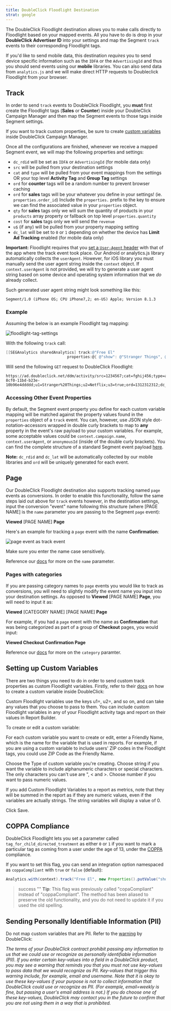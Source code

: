 ```yaml
---
title: DoubleClick Floodlight Destination
strat: google
---
```


The DoubleClick Floodlight destination allows you to make calls directly to Floodlight based on your mapped events. All you have to do is drop in your **DoubleClick Advertiser ID** into your settings and map the Segment `track` events to their corresponding Floodlight tags.

If you'd like to send mobile data, this destination _requires_ you to send device specific information such as the `IDFA` or the `AdvertisingId` and thus you should send events using our **mobile** libraries. You can also send data from `analytics.js` and we will make direct HTTP requests to Doubleclick Floodlight from your browser.

## Track

In order to send `track` events to DoubleClick Floodlight, you **must** first create the Floodlight tags (**Sales** or **Counter**) inside your DoubleClick Campaign Manager and then map the Segment events to those tags inside Segment settings.

If you want to track custom properties, be sure to create [custom variables](https://segment.com/docs/connections/destinations/catalog/doubleclick-floodlight/#setting-up-custom-variables) inside DoubleClick Campaign Manager.

Once all the configurations are finished, whenever we receive a mapped Segment event, we will map the following properties and settings:

- `dc_rdid` will be set as `IDFA` or `AdvertisingId` (for mobile data only)
- `src` will be pulled from your destination settings
- `cat` and `type` will be pulled from your event mappings from the settings OR your top level **Activity Tag** and **Group Tag** settings
- `ord` for **counter** tags will be a random number to prevent browser caching
- `ord` for **sales** tags will be your whatever you define in your settings! (ie. `properties.order_id`) Include the `properties.` prefix to the key to ensure we can find the associated value in your `properties` object.
- `qty` for **sales** tags only we will sum the quantity of products in your `products` array property or fallback on top level `properties.quantity`
- `cost` for **sales** tags only we will send the `revenue`
- `u$` (if any) will be pulled from your property mapping setting
- `dc_lat` will be set to `0` or `1` depending on whether the device has **Limit Ad Tracking** enabled (for mobile data only)

**Important:** Floodlight requires that you [set a `User-Agent` header](https://cloudup.com/cDlD6KmuuOK) with that of the app where the track event took place. Our Android or analytics.js library automatically collects the `userAgent`. However, for iOS library you must manually send the user agent string inside the `context` object. If `context.userAgent` is not provided, we will try to generate a user agent string based on some device and operating system information that we *do* already collect.

Such generated user agent string might look something like this:

`Segment/1.0 (iPhone OS; CPU iPhone7,2; en-US) Apple; Version 8.1.3`

### Example

Assuming the below is an example Floodlight tag mapping:

![floodlight-tag-settings](images/c2HROpnXF5r+.png)

With the following `track` call:

```objective-c
[[SEGAnalytics sharedAnalytics] track:@"Free El"
                           properties:@{ @"show": @"Stranger Things", @"source": @"Netflix", @"greatestShowEver": YES }];
```

Will send the following `GET` request to DoubleClick Floodlight:

```
https://ad.doubleclick.net/ddm/activity/src=1234567;cat=fghij456;type=abcde123;dc_rdid=38400000-8cf0-11bd-b23e-10b96e4ddddd;u1=Stranger%20Things;u2=Netflix;u3=true;ord=1312312312;dc_lat=0
```

### Accessing Other Event Properties

By default, the Segment event property you define for each custom variable mapping will be matched against the property values found in the `properties` object of a `track` event. You can, however, use JSON style dot-notation-accessors wrapped in double curly brackets to map to **any** property in the event's raw payload to your custom variables. For example, some acceptable values could be `context.campaign.name`, `context.userAgent`, or `anonymousId` (inside of the double curly brackets). You can find the complete structure of a standard Segment event payload [here](/docs/connections/spec/common/#structure).

**Note:** `dc_rdid` and `dc_lat` will be automatically collected by our mobile libraries and `ord` will be uniquely generated for each event.

## Page

Our DoubleClick Floodlight destination also supports tracking named `page` events as conversions. In order to enable this functionality, follow the same steps laid out above for `track` events however, in the destination settings, input the conversion "event" name following this structure (where \[PAGE NAME\] is the `name` parameter you are passing to the Segment `page` event):

**Viewed** \[PAGE NAME\] **Page**

Here's an example for tracking a `page` event with the name **Confirmation**:

![page event as track event](images/page-event.png)

Make sure you enter the name case sensitively.

Reference our [docs](/docs/connections/sources/catalog/libraries/website/javascript/#page) for more on the `name` parameter.

### Pages with categories

If you are passing category names to `page` events you would like to track as conversions, you will need to slightly modify the event name you input into your destination settings. As opposed to **Viewed** \[PAGE NAME\] **Page**, you will need to input it as:

**Viewed** \[CATEGORY NAME\] \[PAGE NAME\] **Page**

For example, if you had a `page` event with the name as **Confirmation** that was being categorized as part of a group of **Checkout** pages, you would input:

**Viewed Checkout Confirmation Page**

Reference our [docs](/docs/connections/sources/catalog/libraries/website/javascript/#page) for more on the `category` paramter.

## Setting up Custom Variables

There are two things you need to do in order to send custom track properties as custom Floodlight variables. Firstly, refer to their [docs](https://support.google.com/dfa/partner/answer/2548879?hl=en) on how to create a custom variable inside DoubleClick:

Custom Floodlight variables use the keys u1=, u2=, and so on, and can take any values that you choose to pass to them. You can include custom Floodlight variables in any of your Floodlight activity tags and report on their values in Report Builder.

To create or edit a custom variable:

For each custom variable you want to create or edit, enter a Friendly Name, which is the name for the variable that is used in reports. For example, if you are using a custom variable to include users' ZIP codes in the Floodlight tags, you could use ZIP Code as the Friendly Name.

Choose the Type of custom variable you're creating. Choose string if you want the variable to include alphanumeric characters or special characters. The only characters you can't use are ", < and >. Choose number if you want to pass numeric values.

If you add Custom Floodlight Variables to a report as metrics, note that they will be summed in the report as if they are numeric values, even if the variables are actually strings. The string variables will display a value of 0.

Click Save.

## COPPA Compliance

DoubleClick Floodlight lets you set a parameter called `tag_for_child_directed_treatment` as either `0` or `1` if you want to mark a particular tag as coming from a user under the age of 13, under the [COPPA](https://www.ftc.gov/news-events/media-resources/protecting-consumer-privacy/kids-privacy-coppa) compliance.

If you want to set this flag, you can send an integration option namespaced as `coppaCompliant` with `true` or `false` (default):

```java
Analytics.with(context).track("Free El", new Properties().putValue("show", "Stranger Things").putValue("source", "Netflix").putValue("greatestShowEver", true), new Options().setIntegrationOptions("DoubleClick Floodlight", new ValueMap().putValue("coppaCompliant", true)));
```

> success ""
> **Tip**: This flag was previously called "copaCompliant" instead of "coppaCompliant". The method has been aliased to preserve the old functionality, and you do not need to update it if you used the old spelling.

## Sending Personally Identifiable Information (PII)

Do not map custom variables that are PII. Refer to the [warning](https://support.google.com/dfa/partner/answer/2548879?hl=en) by DoubleClick:

_The terms of your DoubleClick contract prohibit passing any information to us that we could use or recognize as personally identifiable information (PII). If you enter certain key-values into a field in a DoubleClick product, you may see a warning that reminds you that you must not use key-values to pass data that we would recognize as PII. Key-values that trigger this warning include, for example, email and username. Note that it is okay to use these key-values if your purpose is not to collect information that DoubleClick could use or recognize as PII. (For example, email=weekly is fine, but passing a user's email address is not.) If you do choose one of these key-values, DoubleClick may contact you in the future to confirm that you are not using them in a way that is prohibited._
